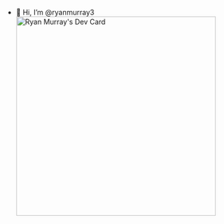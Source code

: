 - 👋 Hi, I’m @ryanmurray3
<a href="https://app.daily.dev/ryanmurray3"><img src="https://api.daily.dev/devcards/8ae60bb20add4974817e62fb54daf5e0.png?r=wm3" width="400" alt="Ryan Murray's Dev Card"/></a>

<!---
ryanmurray3/ryanmurray3 is a ✨ special ✨ repository because its `README.md` (this file) appears on your GitHub profile.
You can click the Preview link to take a look at your changes.
--->
